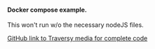 #### Docker compose example. 

This won't run w/o the necessary nodeJS files.

[GitHub link to Traversy media for complete code](https://github.com/bradtraversy/docker-node-mongo)
